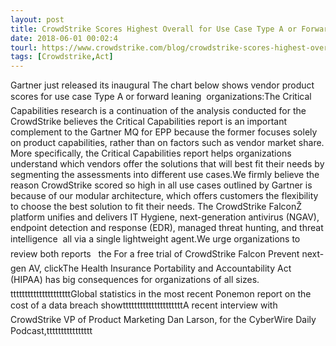 ```yaml
---
layout: post
title: CrowdStrike Scores Highest Overall for Use Case Type A or Forward Leaning Organizations in Gartners Critical Capabilities for Endpoint Protection Platforms
date: 2018-06-01 00:02:4
tourl: https://www.crowdstrike.com/blog/crowdstrike-scores-highest-overall-for-use-case-type-a-or-forward-leaning-organizations-in-gartners-critical-capabilities-for-endpoint-protection-platforms/
tags: [Crowdstrike,Act]
---
```

Gartner just released its inaugural The chart below shows vendor product scores for use case Type A or forward leaning  organizations:The Critical Capabilities research is a continuation of the analysis conducted for the CrowdStrike believes the Critical Capabilities report is an important complement to the Gartner MQ for EPP because the former focuses solely on product capabilities, rather than on factors such as vendor market share. More specifically, the Critical Capabilities report helps organizations understand which vendors offer the solutions that will best fit their needs by segmenting the assessments into different use cases.We firmly believe the reason CrowdStrike scored so high in all use cases outlined by Gartner is because of our modular architecture, which offers customers the flexibility to choose the best solution to fit their needs. The CrowdStrike FalconŽ platform unifies and delivers IT Hygiene, next-generation antivirus (NGAV), endpoint detection and response (EDR), managed threat hunting, and threat intelligence  all via a single lightweight agent.We urge organizations to review both reports   the For a free trial of CrowdStrike Falcon Prevent next-gen AV, clickThe Health Insurance Portability and Accountability Act (HIPAA) has big consequences for organizations of all sizes.tttttttttttttttttttttGlobal statistics in the most recent Ponemon report on the cost of a data breach showtttttttttttttttttttttA recent interview with CrowdStrike VP of Product Marketing Dan Larson, for the CyberWire Daily Podcast,tttttttttttttttt